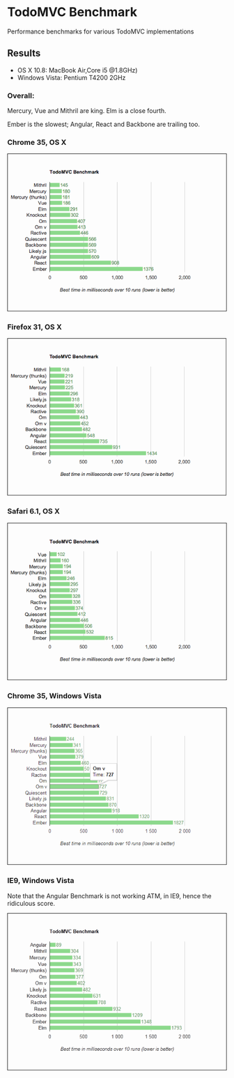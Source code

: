 # TodoMVC Benchmark

Performance benchmarks for various TodoMVC implementations

## Results 

*  OS X 10.8: MacBook Air,Core i5 @1.8GHz)
* Windows Vista: Pentium T4200 2GHz

### Overall:

Mercury, Vue and Mithril are king. Elm is a close fourth. 

Ember is the slowest; Angular, React and Backbone are trailing too.

### Chrome 35, OS X
![Chrome](Chrome.png)

### Firefox 31, OS X
![Firefox](Firefox.png)

### Safari 6.1, OS X
![Safari](Safari.png)

### Chrome 35, Windows Vista

![Vista-Chrome](Vista-Chrome.png)

### IE9, Windows Vista

Note that the Angular Benchmark is not working ATM, in IE9, hence the ridiculous score.

![Vista-IE9](Vista-IE9.png)

